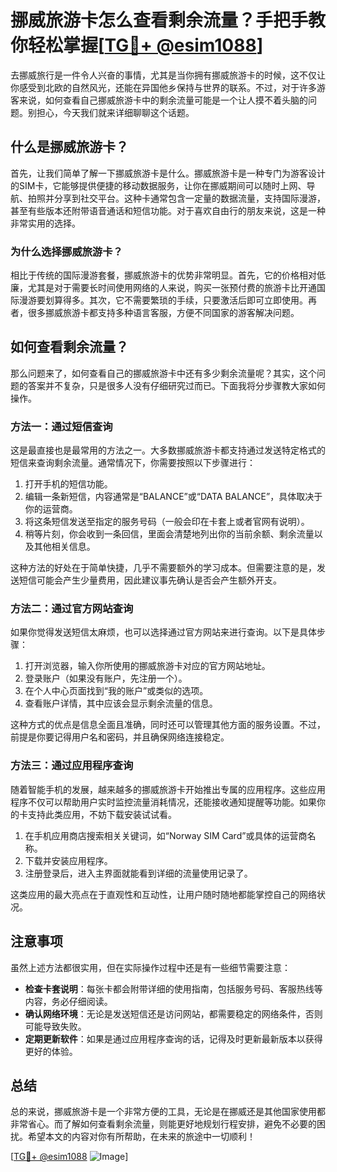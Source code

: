 # 挪威旅游卡怎么查看剩余流量？手把手教你轻松掌握[[TG💪+ @esim1088](https://t.me/s/esim1088)]

去挪威旅行是一件令人兴奋的事情，尤其是当你拥有挪威旅游卡的时候，这不仅让你感受到北欧的自然风光，还能在异国他乡保持与世界的联系。不过，对于许多游客来说，如何查看自己挪威旅游卡中的剩余流量可能是一个让人摸不着头脑的问题。别担心，今天我们就来详细聊聊这个话题。

## 什么是挪威旅游卡？

首先，让我们简单了解一下挪威旅游卡是什么。挪威旅游卡是一种专门为游客设计的SIM卡，它能够提供便捷的移动数据服务，让你在挪威期间可以随时上网、导航、拍照并分享到社交平台。这种卡通常包含一定量的数据流量，支持国际漫游，甚至有些版本还附带语音通话和短信功能。对于喜欢自由行的朋友来说，这是一种非常实用的选择。

### 为什么选择挪威旅游卡？

相比于传统的国际漫游套餐，挪威旅游卡的优势非常明显。首先，它的价格相对低廉，尤其是对于需要长时间使用网络的人来说，购买一张预付费的旅游卡比开通国际漫游要划算得多。其次，它不需要繁琐的手续，只要激活后即可立即使用。再者，很多挪威旅游卡都支持多种语言客服，方便不同国家的游客解决问题。

## 如何查看剩余流量？

那么问题来了，如何查看自己的挪威旅游卡中还有多少剩余流量呢？其实，这个问题的答案并不复杂，只是很多人没有仔细研究过而已。下面我将分步骤教大家如何操作。

### 方法一：通过短信查询

这是最直接也是最常用的方法之一。大多数挪威旅游卡都支持通过发送特定格式的短信来查询剩余流量。通常情况下，你需要按照以下步骤进行：

1. 打开手机的短信功能。
2. 编辑一条新短信，内容通常是“BALANCE”或“DATA BALANCE”，具体取决于你的运营商。
3. 将这条短信发送至指定的服务号码（一般会印在卡套上或者官网有说明）。
4. 稍等片刻，你会收到一条回信，里面会清楚地列出你的当前余额、剩余流量以及其他相关信息。

这种方法的好处在于简单快捷，几乎不需要额外的学习成本。但需要注意的是，发送短信可能会产生少量费用，因此建议事先确认是否会产生额外开支。

### 方法二：通过官方网站查询

如果你觉得发送短信太麻烦，也可以选择通过官方网站来进行查询。以下是具体步骤：

1. 打开浏览器，输入你所使用的挪威旅游卡对应的官方网站地址。
2. 登录账户（如果没有账户，先注册一个）。
3. 在个人中心页面找到“我的账户”或类似的选项。
4. 查看账户详情，其中应该会显示剩余流量的信息。

这种方式的优点是信息全面且准确，同时还可以管理其他方面的服务设置。不过，前提是你要记得用户名和密码，并且确保网络连接稳定。

### 方法三：通过应用程序查询

随着智能手机的发展，越来越多的挪威旅游卡开始推出专属的应用程序。这些应用程序不仅可以帮助用户实时监控流量消耗情况，还能接收通知提醒等功能。如果你的卡支持此类应用，不妨下载安装试试看。

1. 在手机应用商店搜索相关关键词，如“Norway SIM Card”或具体的运营商名称。
2. 下载并安装应用程序。
3. 注册登录后，进入主界面就能看到详细的流量使用记录了。

这类应用的最大亮点在于直观性和互动性，让用户随时随地都能掌控自己的网络状况。

## 注意事项

虽然上述方法都很实用，但在实际操作过程中还是有一些细节需要注意：

- **检查卡套说明**：每张卡都会附带详细的使用指南，包括服务号码、客服热线等内容，务必仔细阅读。
- **确认网络环境**：无论是发送短信还是访问网站，都需要稳定的网络条件，否则可能导致失败。
- **定期更新软件**：如果是通过应用程序查询的话，记得及时更新最新版本以获得更好的体验。

## 总结

总的来说，挪威旅游卡是一个非常方便的工具，无论是在挪威还是其他国家使用都非常省心。而了解如何查看剩余流量，则能更好地规划行程安排，避免不必要的困扰。希望本文的内容对你有所帮助，在未来的旅途中一切顺利！

[[TG💪+ @esim1088](https://t.me/s/esim1088) ![Image](https://i.postimg.cc/4NQfJmqS/Snipaste-2025-05-13-00-14-12.png)]